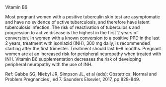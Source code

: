 Vitamin B6

Most pregnant women with a positive tuberculin skin test are asymptomatic and have no evidence of active tuberculosis, and therefore have latent tuberculosis infection. The risk of reactivation of tuberculosis and progression to active disease is the highest in the first 2 years of conversion. In women with a known conversion to a positive PPD in the last 2 years, treatment with isoniazid (INH), 300 mg daily, is recommended starting after the first trimester. Treatment should last 6–9 months. Pregnant women are at an increased risk for peripheral neuropathy when treated with INH. Vitamin B6 supplementation decreases the risk of developing peripheral neuropathy with the use of INH.

Ref: Gabbe SG, Niebyl JR, Simpson JL, et al (eds): Obstetrics: Normal and Problem Pregnancies , ed 7. Saunders Elsevier, 2017, pp 828-849.